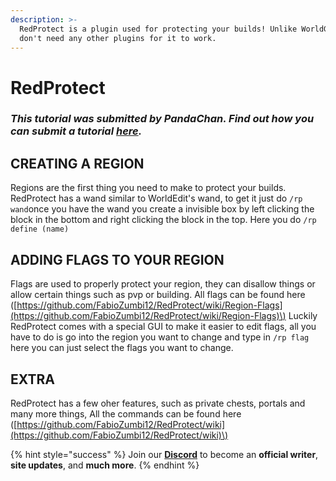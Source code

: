 ```yaml
---
description: >-
  RedProtect is a plugin used for protecting your builds! Unlike WorldGuard you
  don't need any other plugins for it to work.
---
```


# RedProtect

### _This tutorial was submitted by PandaChan. Find out how you can submit a tutorial_ [_here_](../contribute.md)_._

## CREATING A REGION

Regions are the first thing you need to make to protect your builds. RedProtect has a wand similar to WorldEdit's wand, to get it just do `/rp wand`once you have the wand you create a invisible box by left clicking the block in the bottom and right clicking the block in the top. Here you do `/rp define (name)`

## ADDING FLAGS TO YOUR REGION

Flags are used to properly protect your region, they can disallow things or allow certain things such as pvp or building. All flags can be found here \([https://github.com/FabioZumbi12/RedProtect/wiki/Region-Flags](https://github.com/FabioZumbi12/RedProtect/wiki/Region-Flags)\) Luckily RedProtect comes with a special GUI to make it easier to edit flags, all you have to do is go into the region you want to change and type in `/rp flag` here you can just select the flags you want to change.

## EXTRA

RedProtect has a few oher features, such as private chests, portals and many more things, All the commands can be found here \([https://github.com/FabioZumbi12/RedProtect/wiki](https://github.com/FabioZumbi12/RedProtect/wiki)\)

{% hint style="success" %}
Join our **[Discord](https://invite.gg/minehutxyz)** to become an **official writer**, **site updates**, and **much more**.
{% endhint %}

